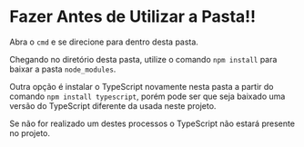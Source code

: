 # Fazer Antes de Utilizar a Pasta!!

Abra o `cmd` e se direcione para dentro desta pasta.

Chegando no diretório desta pasta, utilize o comando `npm install` para baixar a pasta `node_modules`.

Outra opção é instalar o TypeScript novamente nesta pasta a partir do comando `npm install typescript`, porém pode ser que seja baixado uma versão do TypeScript diferente da usada neste projeto.

Se não for realizado um destes processos o TypeScript não estará presente no projeto.

